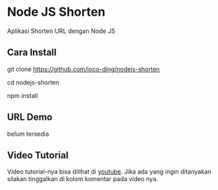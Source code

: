 # Node JS Shorten

Aplikasi Shorten URL dengan Node JS

## Cara Install

git clone https://github.com/joco-ding/nodejs-shorten

cd nodejs-shorten

npm install

## URL Demo

belum tersedia

## Video Tutorial

Video tutorial-nya bisa dilihat di 
[youtube](https://youtu.be/EoilzTpC5-I). 
Jika ada yang ingin ditanyakan silakan tinggalkan di 
kolom komentar pada video nya.
